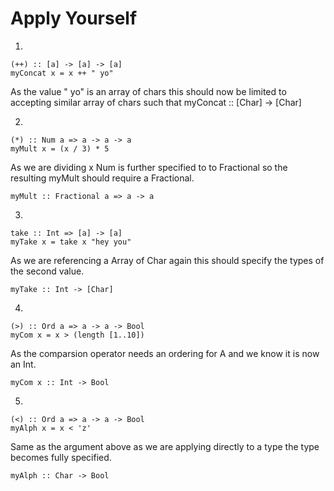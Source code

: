 # Apply Yourself

1.   

```
(++) :: [a] -> [a] -> [a]
myConcat x = x ++ " yo"
```

As the value " yo" is an array of chars this should now be
limited to accepting similar array of chars such that
myConcat :: [Char] -> [Char]

2.

```
(*) :: Num a => a -> a -> a
myMult x = (x / 3) * 5
```

As we are dividing x Num is further specified to to Fractional so the resulting
myMult should require a Fractional.

```
myMult :: Fractional a => a -> a
```

3.

```
take :: Int => [a] -> [a]
myTake x = take x "hey you"
```

As we are referencing a Array of Char again this should specify the types
of the second value.

```
myTake :: Int -> [Char]
```

4.

```
(>) :: Ord a => a -> a -> Bool
myCom x = x > (length [1..10])
```

As the comparsion operator needs an ordering for A and we know it is now an
Int.

```
myCom x :: Int -> Bool
```

5.

```
(<) :: Ord a => a -> a -> Bool
myAlph x = x < 'z'
```
Same as the argument above as we are applying directly to a type the type
becomes fully specified.

```
myAlph :: Char -> Bool
```
